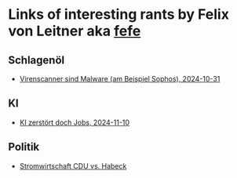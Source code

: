 # Links of interesting rants by Felix von Leitner aka [fefe](https://blog.fefe.de/)
## Schlagenöl
- [Virenscanner sind Malware (am Beispiel Sophos), 2024-10-31](https://blog.fefe.de/?ts=99dd7f05)
## KI
- [KI zerstört doch Jobs, 2024-11-10](https://blog.fefe.de/?ts=99d12e9c)

## Politik
- [Stromwirtschaft CDU vs. Habeck](https://bsky.app/profile/stefanhajek.bsky.social/post/3li4wu6xt6s2q)
